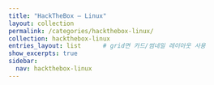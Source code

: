 ```yaml
---
title: "HackTheBox — Linux"
layout: collection
permalink: /categories/hackthebox-linux/
collection: hackthebox-linux
entries_layout: list      # grid면 카드/썸네일 레이아웃 사용
show_excerpts: true
sidebar:
  nav: hackthebox-linux
---
```


